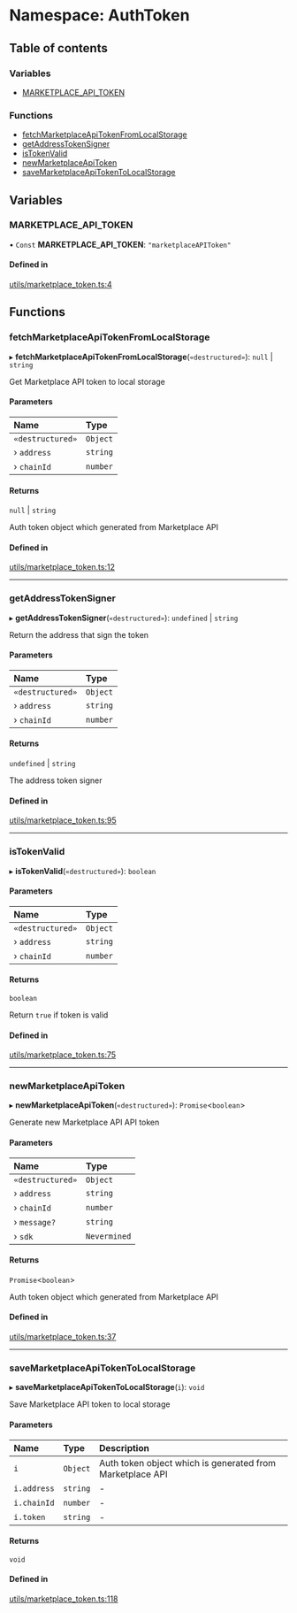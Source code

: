 # Namespace: AuthToken

## Table of contents

### Variables

- [MARKETPLACE\_API\_TOKEN](AuthToken.md#marketplace_api_token)

### Functions

- [fetchMarketplaceApiTokenFromLocalStorage](AuthToken.md#fetchmarketplaceapitokenfromlocalstorage)
- [getAddressTokenSigner](AuthToken.md#getaddresstokensigner)
- [isTokenValid](AuthToken.md#istokenvalid)
- [newMarketplaceApiToken](AuthToken.md#newmarketplaceapitoken)
- [saveMarketplaceApiTokenToLocalStorage](AuthToken.md#savemarketplaceapitokentolocalstorage)

## Variables

### MARKETPLACE\_API\_TOKEN

• `Const` **MARKETPLACE\_API\_TOKEN**: ``"marketplaceAPIToken"``

#### Defined in

[utils/marketplace_token.ts:4](https://github.com/nevermined-io/react-components/blob/6de295e/catalog/src/utils/marketplace_token.ts#L4)

## Functions

### fetchMarketplaceApiTokenFromLocalStorage

▸ **fetchMarketplaceApiTokenFromLocalStorage**(`«destructured»`): ``null`` \| `string`

Get Marketplace API token to local storage

#### Parameters

| Name | Type |
| :------ | :------ |
| `«destructured»` | `Object` |
| › `address` | `string` |
| › `chainId` | `number` |

#### Returns

``null`` \| `string`

Auth token object which generated from Marketplace API

#### Defined in

[utils/marketplace_token.ts:12](https://github.com/nevermined-io/react-components/blob/6de295e/catalog/src/utils/marketplace_token.ts#L12)

___

### getAddressTokenSigner

▸ **getAddressTokenSigner**(`«destructured»`): `undefined` \| `string`

Return the address that sign the token

#### Parameters

| Name | Type |
| :------ | :------ |
| `«destructured»` | `Object` |
| › `address` | `string` |
| › `chainId` | `number` |

#### Returns

`undefined` \| `string`

The address token signer

#### Defined in

[utils/marketplace_token.ts:95](https://github.com/nevermined-io/react-components/blob/6de295e/catalog/src/utils/marketplace_token.ts#L95)

___

### isTokenValid

▸ **isTokenValid**(`«destructured»`): `boolean`

#### Parameters

| Name | Type |
| :------ | :------ |
| `«destructured»` | `Object` |
| › `address` | `string` |
| › `chainId` | `number` |

#### Returns

`boolean`

Return `true` if token is valid

#### Defined in

[utils/marketplace_token.ts:75](https://github.com/nevermined-io/react-components/blob/6de295e/catalog/src/utils/marketplace_token.ts#L75)

___

### newMarketplaceApiToken

▸ **newMarketplaceApiToken**(`«destructured»`): `Promise`<`boolean`\>

Generate new Marketplace API API token

#### Parameters

| Name | Type |
| :------ | :------ |
| `«destructured»` | `Object` |
| › `address` | `string` |
| › `chainId` | `number` |
| › `message?` | `string` |
| › `sdk` | `Nevermined` |

#### Returns

`Promise`<`boolean`\>

Auth token object which generated from Marketplace API

#### Defined in

[utils/marketplace_token.ts:37](https://github.com/nevermined-io/react-components/blob/6de295e/catalog/src/utils/marketplace_token.ts#L37)

___

### saveMarketplaceApiTokenToLocalStorage

▸ **saveMarketplaceApiTokenToLocalStorage**(`i`): `void`

Save Marketplace API token to local storage

#### Parameters

| Name | Type | Description |
| :------ | :------ | :------ |
| `i` | `Object` | Auth token object which is generated from Marketplace API |
| `i.address` | `string` | - |
| `i.chainId` | `number` | - |
| `i.token` | `string` | - |

#### Returns

`void`

#### Defined in

[utils/marketplace_token.ts:118](https://github.com/nevermined-io/react-components/blob/6de295e/catalog/src/utils/marketplace_token.ts#L118)
